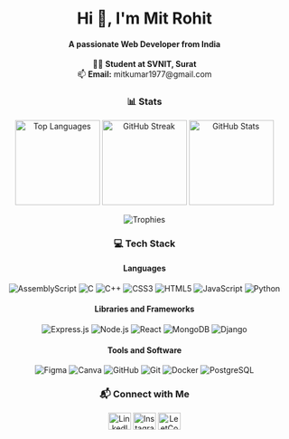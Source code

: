 <h1 align="center">Hi 👋, I'm Mit Rohit</h1>
<h4 align="center">A passionate Web Developer from India</h4>

<!-- About Section -->
<p align="center">
  🧑‍🎓 <strong>Student at SVNIT, Surat</strong> <br>
  📫 <strong>Email:</strong> mitkumar1977@gmail.com
</p>

<!-- Stats Section -->
<h3 align="center">📊 Stats</h3>
<p align="center">
  <img src="https://github-readme-stats.vercel.app/api/top-langs/?username=MitkumarR&theme=dark&hide_border=true&include_all_commits=false&count_private=false&layout=compact&bg_color=00000000" alt="Top Languages" height="150" />
<!--   <img src="https://github-readme-stats.vercel.app/api/top-langs/?username=MitkumarR&theme=dark&hide_border=true&layout=compact&bg_color=00000000&exclude_repo=big-js-repo" alt="Top Languages" height="150" /> -->
  <img src="https://github-readme-streak-stats.herokuapp.com/?user=MitkumarR&theme=dark&hide_border=true&background=00000000" alt="GitHub Streak" height="150"/>
  <img src="https://github-readme-stats.vercel.app/api?username=MitkumarR&theme=dark&hide_border=true&include_all_commits=false&count_private=false&bg_color=00000000" alt="GitHub Stats" height="150"/>
</p>

<p align="center">
  <img src="https://github-profile-trophy.vercel.app/?username=MitkumarR&theme=darkhub&no-frame=true&no-bg=true&margin-w=4" alt="Trophies"/>
</p>

<!-- Tech Stack Section -->
<h3 align="center">💻 Tech Stack</h3>

<h4 align="center">Languages</h4>
<p align="center">
  <img src="https://img.shields.io/badge/Assembly%20Script-%23000000.svg?style=for-the-badge&logo=assemblyscript&logoColor=white" alt="AssemblyScript" />
  <img src="https://img.shields.io/badge/C-%2300599C.svg?style=for-the-badge&logo=c&logoColor=white" alt="C" />
  <img src="https://img.shields.io/badge/C++-%2300599C.svg?style=for-the-badge&logo=c%2B%2B&logoColor=white" alt="C++" />
  <img src="https://img.shields.io/badge/CSS3-%231572B6.svg?style=for-the-badge&logo=css3&logoColor=white" alt="CSS3" />
  <img src="https://img.shields.io/badge/HTML5-%23E34F26.svg?style=for-the-badge&logo=html5&logoColor=white" alt="HTML5" />
  <img src="https://img.shields.io/badge/JavaScript-%23323330.svg?style=for-the-badge&logo=javascript&logoColor=%23F7DF1E" alt="JavaScript" />
  <img src="https://img.shields.io/badge/Python-3670A0?style=for-the-badge&logo=python&logoColor=ffdd54" alt="Python" />
</p>

<h4 align="center">Libraries and Frameworks</h4>
<p align="center">
  <img src="https://img.shields.io/badge/Express.js-%23404d59.svg?style=for-the-badge&logo=express&logoColor=%2361DAFB" alt="Express.js" />
  <img src="https://img.shields.io/badge/Node.js-6DA55F?style=for-the-badge&logo=node.js&logoColor=white" alt="Node.js" />
  <img src="https://img.shields.io/badge/React-%2320232a.svg?style=for-the-badge&logo=react&logoColor=%2361DAFB" alt="React" />
  <img src="https://img.shields.io/badge/MongoDB-%234ea94b.svg?style=for-the-badge&logo=mongodb&logoColor=white" alt="MongoDB" />
  <img src="https://img.shields.io/badge/Django-%23092E20.svg?style=for-the-badge&logo=django&logoColor=white" alt="Django" />
</p>

<h4 align="center">Tools and Software</h4>
<p align="center">
  <img src="https://img.shields.io/badge/Figma-%23F24E1E.svg?style=for-the-badge&logo=figma&logoColor=white" alt="Figma" />
  <img src="https://img.shields.io/badge/Canva-%2300C4CC.svg?style=for-the-badge&logo=Canva&logoColor=white" alt="Canva" />
  <img src="https://img.shields.io/badge/GitHub-%23121011.svg?style=for-the-badge&logo=github&logoColor=white" alt="GitHub" />
  <img src="https://img.shields.io/badge/Git-%23F05033.svg?style=for-the-badge&logo=git&logoColor=white" alt="Git" />
  <img src="https://img.shields.io/badge/Docker-%230db7ed.svg?style=for-the-badge&logo=docker&logoColor=white" alt="Docker" />
  <img src="https://img.shields.io/badge/PostgreSQL-%23316192.svg?style=for-the-badge&logo=postgresql&logoColor=white" alt="PostgreSQL" />
</p>


<!-- Connect Section -->
<h3 align="center">📬 Connect with Me</h3>
<p align="center">
  <a href="https://www.linkedin.com/in/mit-rohit-8461b2287/" target="blank"><img src="https://raw.githubusercontent.com/rahuldkjain/github-profile-readme-generator/master/src/images/icons/Social/linked-in-alt.svg" alt="LinkedIn" height="30" width="40" /></a>
  <a href="https://www.instagram.com/m_trht21/" target="blank"><img src="https://raw.githubusercontent.com/rahuldkjain/github-profile-readme-generator/master/src/images/icons/Social/instagram.svg" alt="Instagram" height="30" width="40" /></a>
  <a href="https://leetcode.com/xyz" target="blank"><img src="https://raw.githubusercontent.com/rahuldkjain/github-profile-readme-generator/master/src/images/icons/Social/leet-code.svg" alt="LeetCode" height="30" width="40" /></a>
</p>
